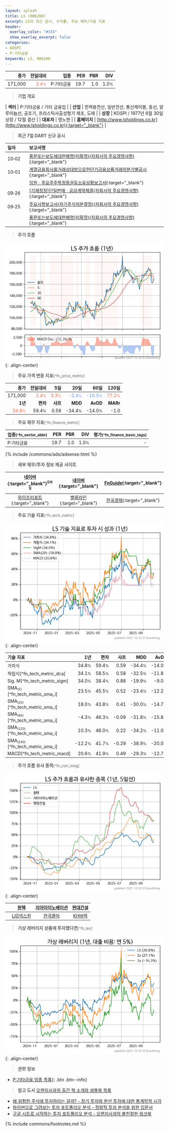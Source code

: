```yaml
---
layout: splash
title: LS (006260)
excerpt: LS의 최근 공시, 수익률, 주요 재무/기술 지표
header:
  overlay_color: "#333"
  show_overlay_excerpt: false
categories:
- KOSPI
- P:기타금융
keywords: LS, 006260
---
```


| **종가** | **전일대비** | **업종** | **PER** | **PBR** | **DIV** |
| -------: | -----------: | -------: | ------: | ------: | ------: |
| 171,000 | <span style="color: tomato">2.4<small>%</small></span> | P:기타금융 | 19.7 | 1.0 | 1.0<small>%</small> |

<!-- more -->


> **기업 개요**<a id="company"></a>

| <span style="white-space:nowrap;">**섹터**</span> | P:기타금융 / 기타 금융업 |
| <span style="white-space:nowrap;">**산업**</span> | 전력용전선, 일반전선, 통신케이블, 동선, 알루미늄선, 공조기, 프라스틱사출성형기 제조, 도매 |
| <span style="white-space:nowrap;">**상장**</span> | KOSPI / 1977년 6월 30일 상장 / 12월 결산 |
| <span style="white-space:nowrap;">**대표자**</span> | 명노현 |
| <span style="white-space:nowrap;">**홈페이지**</span> | [http://www.lsholdings.co.kr](http://www.lsholdings.co.kr){:target="_blank"} |


> **최근 7일 DART 신규 공시**<a id="dart"></a>

| **일자** |      | **보고서명** |
| :------- | :--- | :----------- |
| 10&#x2011;02 | | [풍문또는보도에대한해명(미확정)(자회사의 주요경영사항)              ](https://dart.fss.or.kr/dsaf001/main.do?rcpNo=20251002800494){:target="_blank"} |
| 10&#x2011;01 | | [계열금융회사를거래상대방으로한단기금융상품거래의분기별공시](https://dart.fss.or.kr/dsaf001/main.do?rcpNo=20251001000513){:target="_blank"} |
|  | | [임원ㆍ주요주주특정증권등소유상황보고서](https://dart.fss.or.kr/dsaf001/main.do?rcpNo=20251001000332){:target="_blank"} |
| 09&#x2011;26 | | [[기재정정]단일판매ㆍ공급계약체결(자회사의 주요경영사항)              ](https://dart.fss.or.kr/dsaf001/main.do?rcpNo=20250926800451){:target="_blank"} |
| 09&#x2011;25 | | [주요사항보고서(자기주식처분결정)(자회사의 주요경영사항)              ](https://dart.fss.or.kr/dsaf001/main.do?rcpNo=20250925800512){:target="_blank"} |
|  | | [풍문또는보도에대한해명(미확정)(자회사의 주요경영사항)              ](https://dart.fss.or.kr/dsaf001/main.do?rcpNo=20250925800486){:target="_blank"} |


> **주가 흐름**<a id="price"></a>

![006260](/stock/images/006260.png){: .align-center}


> **주요 가격 변동 지표**<small>[^fn_price_metric]</small>

| **종가** | **전일대비** | **5일** | **20일** | **60일** | **120일** |
| -------: | -----------: | ------: | -------: | -------: | --------: |
| 171,000 | <span style="color: tomato">2.4<small>%</small></span> | <span style="color: tomato">3.3<small>%</small></span> | <span style="color: cornflowerblue">-2.4<small>%</small></span> | <span style="color: cornflowerblue">-10.5<small>%</small></span> | <span style="color: tomato">77.2<small>%</small></span> |
| **1년** | **편차** | **샤프** | **MDD** | **AvDD** | **MARr** |
| <span style="color: tomato">34.8<small>%</small></span> | 59.4<small>%</small> | 0.59 | -34.4<small>%</small> | -14.0<small>%</small> | -1.0 |


> **주요 재무 지표**<small>[^fn_finance_metric]</small>

| **업종**<small>[^fn_sector_abbr]</small> | **PER** | **PBR** | **DIV** | **평가**<small>[^fn_finance_basic_tags]</small> |
| :--------------------------------------- | ------: | ------: | ------: | ----------------------------------------------: |
| P:기타금융 | 19.7 | 1.0 | 1.0<small>%</small> | - |



{% include /commons/ads/adsense.html %}

> **세부 재무/투자 정보 제공 사이트**

| [네이버](https://m.stock.naver.com/domestic/stock/006260/finance/summary){:target="_blank"}<sup><small>모바일</small></sup> | [네이버](https://finance.naver.com/item/coinfo.naver?code=006260){:target="_blank"} | [FnGuide](https://comp.fnguide.com/SVO2/ASP/SVD_Invest.asp?gicode=A006260&MenuYn=Y){:target="_blank"} |
| :---: | :---: | :---: |
| [와이즈리포트](https://comp.wisereport.co.kr/company/c1040001.aspx?cmp_cd=006260){:target="_blank"} | [밸류라인](https://www.valueline.co.kr/finance/summary/006260){:target="_blank"} | [한국경제](https://markets.hankyung.com/stock/006260/financial-summary){:target="_blank"} |


> **주요 기술 지표**<small>[^fn_tech_metric]</small>


![006260](/stock/images/006260_tech.png){: .align-center}

| **기술 지표** | **1년** | **편차** | **샤프** | **MDD** | **AvDD** |
| :------------ | ------: | -----------: | -------: | ------: | -------: |
| 거치식 | 34.8<small>%</small> | 59.4<small>%</small> | 0.59 | -34.4<small>%</small> | -14.0<small>%</small> |
| 적립식[^fn_tech_metric_dca] | 34.1<small>%</small> | 58.5<small>%</small> | 0.58 | -32.5<small>%</small> | -11.8<small>%</small> |
| Sig. M[^fn_tech_metric_sigm] | 34.0<small>%</small> | 38.4<small>%</small> | 0.88 | -19.9<small>%</small> | -9.0<small>%</small> |
| SMA<small><sub>(5)</sub></small>[^fn_tech_metric_sma_i] | 23.5<small>%</small> | 45.5<small>%</small> | 0.52 | -23.4<small>%</small> | -12.2<small>%</small> |
| SMA<small><sub>(20)</sub></small>[^fn_tech_metric_sma_i] | 18.0<small>%</small> | 43.8<small>%</small> | 0.41 | -30.0<small>%</small> | -14.7<small>%</small> |
| SMA<small><sub>(60)</sub></small>[^fn_tech_metric_sma_i] | -4.3<small>%</small> | 46.3<small>%</small> | -0.09 | -31.8<small>%</small> | -15.8<small>%</small> |
| SMA<small><sub>(120)</sub></small>[^fn_tech_metric_sma_i] | 10.3<small>%</small> | 46.0<small>%</small> | 0.22 | -34.2<small>%</small> | -11.0<small>%</small> |
| SMA<small><sub>(240)</sub></small>[^fn_tech_metric_sma_i] | -12.2<small>%</small> | 41.7<small>%</small> | -0.29 | -38.9<small>%</small> | -20.0<small>%</small> |
| MACD[^fn_tech_metric_macd] | 20.6<small>%</small> | 41.9<small>%</small> | 0.49 | -29.3<small>%</small> | -12.7<small>%</small> |


> **주가 흐름 유사 종목**<a id="corr"></a><small>[^fn_corr_long]</small>

![006260](/stock/images/006260_corr.png){: .align-center}

|       | [원텍](/336570/) | [지아이이노베이션](/358570/) | [현대건설](/000720/) |
| :---: | :------------------------------------: | :------------------------------------: | :------------------------------------: |
|       | [LIG넥스원](/079550/) | [한국콜마](/161890/) | [KH바텍](/060720/) |


> **가상 레버리지 상품에 투자했다면**<a id="2x"></a><small>[^fn_lev]</small>

![006260](/stock/images/006260_2x.png){: .align-center}


> **관련 정보**

- [P:기타금융 업종 목록](/stats/sector/kospi_업종_기타금융_종목/){: .btn .btn--info}

> **참고 도서** [오렌지사과의 출간 책 소개와 샘플북 목록](https://kongdori.tistory.com/691)

- [왜 위험한 주식에 투자하라는 걸까? - 장기 투자와 분산 투자에 대한 통계학적 시각](https://kongdori.tistory.com/421)
- [파이썬으로 그려보는 투자 포트폴리오 분석  - 정량적 투자 분석을 위한 입문서](https://kongdori.tistory.com/643)
- [구글 시트로 시작하는 투자 포트폴리오 분석 - 오렌지사과의 불친절한 워크북](https://kongdori.tistory.com/449)


{% include commons/footnotes.md %}